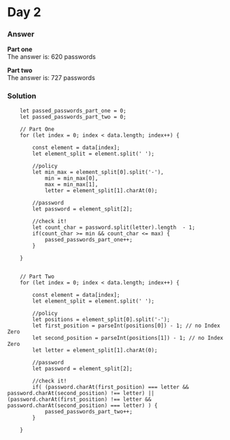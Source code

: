# Day 2


### Answer

**Part one**  
The answer is: 620 passwords


**Part two**  
The answer is: 727 passwords

### Solution  
        let passed_passwords_part_one = 0;
        let passed_passwords_part_two = 0;

        // Part One
        for (let index = 0; index < data.length; index++) {

            const element = data[index];
            let element_split = element.split(' ');

            //policy
            let min_max = element_split[0].split('-'),
                min = min_max[0],
                max = min_max[1],
                letter = element_split[1].charAt(0);

            //password
            let password = element_split[2];

            //check it!
            let count_char = password.split(letter).length  - 1;
            if(count_char >= min && count_char <= max) {
                passed_passwords_part_one++;
            }

        }


        // Part Two
        for (let index = 0; index < data.length; index++) {

            const element = data[index];
            let element_split = element.split(' ');

            //policy
            let positions = element_split[0].split('-');
            let first_position = parseInt(positions[0]) - 1; // no Index Zero
            let second_position = parseInt(positions[1]) - 1; // no Index Zero
            let letter = element_split[1].charAt(0);

            //password
            let password = element_split[2];
            
            //check it!
            if( (password.charAt(first_position) === letter && password.charAt(second_position) !== letter) || (password.charAt(first_position) !== letter && password.charAt(second_position) === letter) ) {
                passed_passwords_part_two++;
            }

        }
